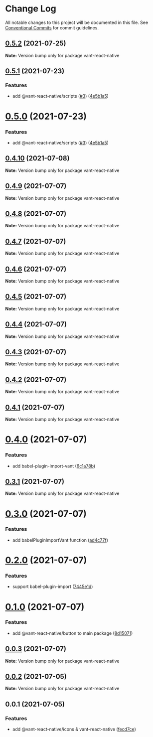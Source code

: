 # Change Log

All notable changes to this project will be documented in this file.
See [Conventional Commits](https://conventionalcommits.org) for commit guidelines.

## [0.5.2](https://github.com/youngjuning/vant-react-native/compare/vant-react-native@0.5.1...vant-react-native@0.5.2) (2021-07-25)

**Note:** Version bump only for package vant-react-native





## [0.5.1](https://github.com/youngjuning/vant-react-native/compare/vant-react-native@0.4.10...vant-react-native@0.5.1) (2021-07-23)


### Features

* add @vant-react-native/scripts ([#3](https://github.com/youngjuning/vant-react-native/issues/3)) ([4e5b1a5](https://github.com/youngjuning/vant-react-native/commit/4e5b1a5271f5f95ae133a14d233c51acf8539a26))





# [0.5.0](https://github.com/youngjuning/vant-react-native/compare/vant-react-native@0.4.10...vant-react-native@0.5.0) (2021-07-23)


### Features

* add @vant-react-native/scripts ([#3](https://github.com/youngjuning/vant-react-native/issues/3)) ([4e5b1a5](https://github.com/youngjuning/vant-react-native/commit/4e5b1a5271f5f95ae133a14d233c51acf8539a26))





## [0.4.10](https://github.com/youngjuning/vant-react-native/compare/vant-react-native@0.4.9...vant-react-native@0.4.10) (2021-07-08)

**Note:** Version bump only for package vant-react-native





## [0.4.9](https://github.com/youngjuning/vant-react-native/compare/vant-react-native@0.4.8...vant-react-native@0.4.9) (2021-07-07)

**Note:** Version bump only for package vant-react-native





## [0.4.8](https://github.com/youngjuning/vant-react-native/compare/vant-react-native@0.4.7...vant-react-native@0.4.8) (2021-07-07)

**Note:** Version bump only for package vant-react-native





## [0.4.7](https://github.com/youngjuning/vant-react-native/compare/vant-react-native@0.4.6...vant-react-native@0.4.7) (2021-07-07)

**Note:** Version bump only for package vant-react-native





## [0.4.6](https://github.com/youngjuning/vant-react-native/compare/vant-react-native@0.4.5...vant-react-native@0.4.6) (2021-07-07)

**Note:** Version bump only for package vant-react-native





## [0.4.5](https://github.com/youngjuning/vant-react-native/compare/vant-react-native@0.4.4...vant-react-native@0.4.5) (2021-07-07)

**Note:** Version bump only for package vant-react-native





## [0.4.4](https://github.com/youngjuning/vant-react-native/compare/vant-react-native@0.4.3...vant-react-native@0.4.4) (2021-07-07)

**Note:** Version bump only for package vant-react-native





## [0.4.3](https://github.com/youngjuning/vant-react-native/compare/vant-react-native@0.4.2...vant-react-native@0.4.3) (2021-07-07)

**Note:** Version bump only for package vant-react-native





## [0.4.2](https://github.com/youngjuning/vant-react-native/compare/vant-react-native@0.4.1...vant-react-native@0.4.2) (2021-07-07)

**Note:** Version bump only for package vant-react-native





## [0.4.1](https://github.com/youngjuning/vant-react-native/compare/vant-react-native@0.4.0...vant-react-native@0.4.1) (2021-07-07)

**Note:** Version bump only for package vant-react-native





# [0.4.0](https://github.com/youngjuning/vant-react-native/compare/vant-react-native@0.3.1...vant-react-native@0.4.0) (2021-07-07)


### Features

* add babel-plugin-import-vant ([6c1a78b](https://github.com/youngjuning/vant-react-native/commit/6c1a78bb98ad345156dcbcdc6ba2440acb5d4afc))





## [0.3.1](https://github.com/youngjuning/vant-react-native/compare/vant-react-native@0.3.0...vant-react-native@0.3.1) (2021-07-07)

**Note:** Version bump only for package vant-react-native





# [0.3.0](https://github.com/youngjuning/vant-react-native/compare/vant-react-native@0.2.0...vant-react-native@0.3.0) (2021-07-07)


### Features

* add babelPluginImportVant function ([ad4c77f](https://github.com/youngjuning/vant-react-native/commit/ad4c77f6223f8333e4cc335d6f32fb504036e8c3))





# [0.2.0](https://github.com/youngjuning/vant-react-native/compare/vant-react-native@0.1.0...vant-react-native@0.2.0) (2021-07-07)


### Features

* support babel-plugin-import ([7445e1d](https://github.com/youngjuning/vant-react-native/commit/7445e1d152734b1f76f80d5c7bd88f98a5dba982))





# [0.1.0](https://github.com/youngjuning/vant-react-native/compare/vant-react-native@0.0.3...vant-react-native@0.1.0) (2021-07-07)


### Features

* add @vant-react-native/button to main package ([8d15071](https://github.com/youngjuning/vant-react-native/commit/8d150717c6bbf036d0e1dc75767ed6dc08ead01a))





## [0.0.3](https://github.com/youngjuning/vant-react-native/compare/vant-react-native@0.0.2...vant-react-native@0.0.3) (2021-07-07)

**Note:** Version bump only for package vant-react-native





## [0.0.2](https://github.com/youngjuning/vant-react-native/compare/vant-react-native@0.0.1...vant-react-native@0.0.2) (2021-07-05)

**Note:** Version bump only for package vant-react-native





## 0.0.1 (2021-07-05)


### Features

* add @vant-react-native/icons & vant-react-native ([fecd7ce](https://github.com/youngjuning/vant-react-native/commit/fecd7ceac1e2e0640e15c97c9e9b38f3262d73aa))
